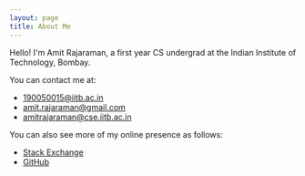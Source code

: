 ```yaml
---
layout: page
title: About Me
---
```


Hello! I'm Amit Rajaraman, a first year CS undergrad at the Indian Institute of Technology, Bombay.

You can contact me at:
* [190050015@iitb.ac.in](mailto:190050015@iitb.ac.in)
* [amit.rajaraman@gmail.com](mailto:amit.rajaraman@gmail.com)
* [amitrajaraman@cse.iitb.ac.in](mailto:amitrajaraman@cse.iitb.ac.in)

You can also see more of my online presence as follows:
* [Stack Exchange](https://stackexchange.com/users/10918067/amit-rajaraman)
* [GitHub](https://github.com/amitrajaraman)